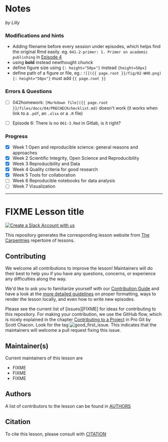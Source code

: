 # Notes 
*by Lilly*

### Modifications and hints

 - Adding filename before every session under episodes, which helps find the original Rmd easily. eg. `041-2-primer: 1. Primer on academic publishing` in [Episode 4](https://crsuzh.github.io/BORS/04-QualityCriteriaForGoodResearch/index.html)
 - using **bold** instead newthought chunck
 - define figure size using `{: height="50px"}` instead `{height=50px}`
 - define path of a figure or file, eg.: `![]({{ page.root }}/fig/02-WHO.png){: height="50px"}` must add `{{ page.root }}`
 


### Errors & Questions

- [ ] 042homework: `[Markdown file]({{ page.root }}/files/docs/04/PRECHECKchecklist.md)` doesn't work (it works when link to a `.pdf`, an `.xlsx` or a `.R` file)
- [ ] Episode 6: There is no `061-3.Rmd` in Gitlab, is it right?


### Progress

- [x] Week 1 Open and reproducible science: general reasons and approaches
- [x] Week 2 Scientific Integrity, Open Science and Reproducibility
- [x] Week 3 Reproducibility and Data
- [x] Week 4 Quality criteria for good research
- [x] Week 5 Tools for collaboration
- [ ] Week 6 Reproducible notebooks for data analysis
- [ ] Week 7 Visualization
--- 

# FIXME Lesson title

[![Create a Slack Account with us](https://img.shields.io/badge/Create_Slack_Account-The_Carpentries-071159.svg)](https://swc-slack-invite.herokuapp.com/)

This repository generates the corresponding lesson website from [The Carpentries](https://carpentries.org/) repertoire of lessons. 

## Contributing

We welcome all contributions to improve the lesson! Maintainers will do their best to help you if you have any
questions, concerns, or experience any difficulties along the way.

We'd like to ask you to familiarize yourself with our [Contribution Guide](CONTRIBUTING.md) and have a look at
the [more detailed guidelines][lesson-example] on proper formatting, ways to render the lesson locally, and even
how to write new episodes.

Please see the current list of [issues][FIXME] for ideas for contributing to this
repository. For making your contribution, we use the GitHub flow, which is
nicely explained in the chapter [Contributing to a Project](http://git-scm.com/book/en/v2/GitHub-Contributing-to-a-Project) in Pro Git
by Scott Chacon.
Look for the tag ![good_first_issue](https://img.shields.io/badge/-good%20first%20issue-gold.svg). This indicates that the maintainers will welcome a pull request fixing this issue.  


## Maintainer(s)

Current maintainers of this lesson are 

* FIXME
* FIXME
* FIXME


## Authors

A list of contributors to the lesson can be found in [AUTHORS](AUTHORS)

## Citation

To cite this lesson, please consult with [CITATION](CITATION)

[lesson-example]: https://carpentries.github.io/lesson-example

